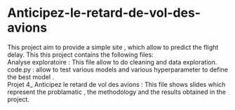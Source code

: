 # Anticipez-le-retard-de-vol-des-avions
This project aim to provide a simple site , which allow to predict the flight delay. This this project contains the following files:     
Analyse exploratoire : This file allow to do cleaning and data exploration.  
code.py : allow to test various models and various hyperparameter to define the best model .  
Projet 4_ Anticipez le retard de vol des avions : This file shows slides which represent the problamatic , the methodology and the results obtained in the project.
